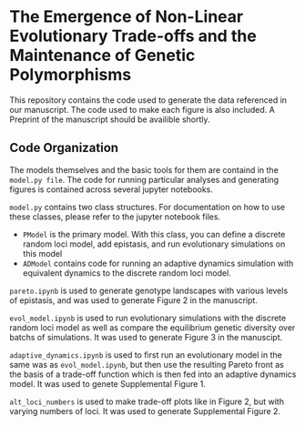 # The Emergence of Non-Linear Evolutionary Trade-offs and the Maintenance of Genetic Polymorphisms

This repository contains the code used to generate the data referenced in our manuscript. The code used to make each figure is also included. A Preprint of the manuscript should be availible shortly.

## Code Organization

The models themselves and the basic tools for them are containd in the `model.py file`. The code for running particular analyses and generating figures is contained across several jupyter notebooks.

`model.py` contains two class structures. For documentation on how to use these classes, please refer to the jupyter notebook files.

* `PModel` is the primary model. With this class, you can define a discrete random loci model, add epistasis, and run evolutionary simulations on this model
* `ADModel` contains code for running an adaptive dynamics simulation with equivalent dynamics to the discrete random loci model.

`pareto.ipynb` is used to generate genotype landscapes with various levels of epistasis, and was used to generate Figure 2 in the manuscript.

`evol_model.ipynb` is used to run evolutionary simulations with the discrete random loci model as well as compare the equilibrium genetic diversity over batchs of simulations. It was used to generate Figure 3 in the manuscipt.

`adaptive_dynamics.ipynb` is used to first run an evolutionary model in the same was as `evol_model.ipynb`, but then use the resulting Pareto front as the basis of a trade-off function which is then fed into an adaptive dynamics model. It was used to genete Supplemental Figure 1.

`alt_loci_numbers` is used to make trade-off plots like in Figure 2, but with varying numbers of loci. It was used to generate Supplemental Figure 2.